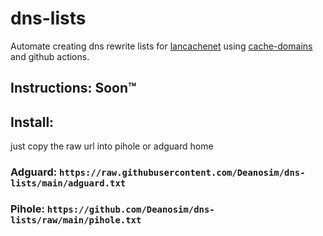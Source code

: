 # dns-lists
Automate creating dns rewrite lists for [lancachenet](https://github.com/lancachenet/) using [cache-domains](https://github.com/uklans/cache-domains) and github actions.

## Instructions: Soon™

## Install:
just copy the raw url into pihole or adguard home

### Adguard: `https://raw.githubusercontent.com/Deanosim/dns-lists/main/adguard.txt`
### Pihole: `https://github.com/Deanosim/dns-lists/raw/main/pihole.txt`
